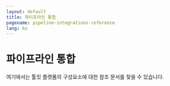 ```yaml
---
layout: default
title: 파이프라인 통합
pagename: pipeline-integrations-reference
lang: ko
---
```


# 파이프라인 통합

여기에서는 툴킷 플랫폼의 구성요소에 대한 참조 문서를 찾을 수 있습니다.
